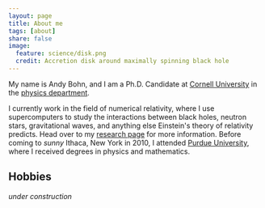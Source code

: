 ```yaml
---
layout: page
title: About me
tags: [about]
share: false
image:
  feature: science/disk.png
  credit: Accretion disk around maximally spinning black hole
---
```


My name is Andy Bohn, and I am a Ph.D. Candidate at
[Cornell University](http://www.cornell.edu) in the
[physics department](http://www.physics.cornell.edu).

I currently work in the field of numerical relativity, where I use
supercomputers to study the interactions between black holes, neutron stars,
gravitational waves, and anything else Einstein's theory of relativity
predicts.
Head over to my [research page](/research) for more information.
Before coming to *sunny* Ithaca, New York in 2010, I attended
[Purdue University](http://www.purdue.edu), where I received
degrees in physics and mathematics.

## Hobbies

*under construction*
